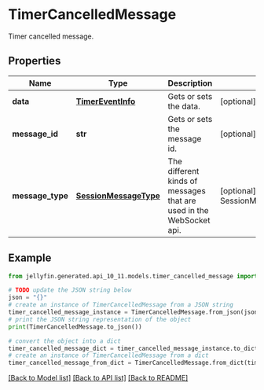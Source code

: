 # TimerCancelledMessage

Timer cancelled message.

## Properties

Name | Type | Description | Notes
------------ | ------------- | ------------- | -------------
**data** | [**TimerEventInfo**](TimerEventInfo.md) | Gets or sets the data. | [optional] 
**message_id** | **str** | Gets or sets the message id. | [optional] 
**message_type** | [**SessionMessageType**](SessionMessageType.md) | The different kinds of messages that are used in the WebSocket api. | [optional] [readonly] [default to SessionMessageType.TIMERCANCELLED]

## Example

```python
from jellyfin.generated.api_10_11.models.timer_cancelled_message import TimerCancelledMessage

# TODO update the JSON string below
json = "{}"
# create an instance of TimerCancelledMessage from a JSON string
timer_cancelled_message_instance = TimerCancelledMessage.from_json(json)
# print the JSON string representation of the object
print(TimerCancelledMessage.to_json())

# convert the object into a dict
timer_cancelled_message_dict = timer_cancelled_message_instance.to_dict()
# create an instance of TimerCancelledMessage from a dict
timer_cancelled_message_from_dict = TimerCancelledMessage.from_dict(timer_cancelled_message_dict)
```
[[Back to Model list]](../README.md#documentation-for-models) [[Back to API list]](../README.md#documentation-for-api-endpoints) [[Back to README]](../README.md)


